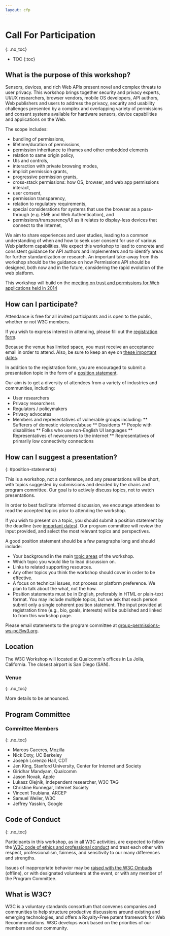 ```yaml
---
layout: cfp
---
```


# Call For Participation
{: .no_toc}

* TOC
{:toc}

## What is the purpose of this workshop?

Sensors, devices, and rich Web APIs present novel and complex threats to user privacy.  This workshop brings together security and privacy experts, UI/UX researchers, browser vendors, mobile OS developers, API authors, Web publishers and users to address the privacy, security and usability challenges presented by a complex and overlapping variety of permissions and consent systems available for hardware sensors, device capabilities and applications on the Web.

The scope includes:

* bundling of permissions,
* lifetime/duration of permissions,
* permission inheritance to iframes and other embedded elements
* relation to same origin policy,
* UIs and controls,
* interaction with private browsing modes,
* implicit permission grants,
* progressive permission grants,
* cross-stack permissions: how OS, browser, and web app permissions interact,
* user consent,
* permission transparency,
* relation to regulatory requirements,
* special considerations for systems that use the browser as a pass-through (e.g. EME and Web Authentication), and
* permissions/transparency/UI as it relates to display-less devices that connect to the Internet,

We aim to share experiences and user studies, leading to a common understanding of when and how to seek user consent for use of various Web platform capabilities. We expect this workshop to lead to concrete and consistent guidance for API authors and implementers and to identify areas for further standardization or research. An important take-away from this workshop should be the guidance on how Permissions API should be designed, both now and in the future, considering the rapid evolution of the web platform.

This workshop will build on the [meeting on trust and permissions for Web applications held in 2014](https://www.w3.org/2014/07/permissions/)

## How can I participate?

Attendance is free for all invited participants and is open to the public, whether or not W3C members.

If you wish to express interest in attending, please fill out the [registration form](https://docs.google.com/forms/d/1reKYi5jiVnl_x0QkhvOPcXrqRPHvVyJ07YN4a1zlyu0/edit).

Because the venue has limited space, you must receive an acceptance email in order to attend. Also, be sure to keep an eye on [these important dates](#dates).

In addition to the registration form, you are encouraged to submit a presentation topic in the form of a [position statement](#position-statements).

Our aim is to get a diversity of attendees from a variety of industries and communities, including:

* User researchers
* Privacy researchers
* Regulators / policymakers
* Privacy advocates
* Members and representatives of vulnerable groups including:
** Sufferers of domestic violence/abuse
** Dissidents
** People with disabilities
** Folks who use non-English UI languages
** Representatives of newcomers to the internet
** Representatives of primarily low connectivity connections

## How can I suggest a presentation?
{: #position-statements}

This is a workshop, not a conference, and any presentations will be short, with topics suggested by submissions and decided by the chairs and program committee. Our goal is to actively discuss topics, not to watch presentations.

In order to best facilitate informed discussion, we encourage attendees to read the accepted topics prior to attending the workshop.

If you wish to present on a topic, you should submit a position statement by the deadline (see [important dates](#dates)). Our program committee will review the input provided, and select the most relevant topics and perspectives.

A good position statement should be a few paragraphs long and should include:

* Your background in the main [topic areas](#topics) of the workshop.
* Which topic you would like to lead discussion on.
* Links to related supporting resources.
* Any other topics you think the workshop should cover in order to be effective.
* A focus on technical issues, not process or platform preference. We plan to talk about the what, not the how.
* Position statements must be in English, preferably in HTML or plain-text format. You may include multiple topics, but we ask that each person submit only a single coherent position statement. The input provided at registration time (e.g., bio, goals, interests) will be published and linked to from this workshop page.

Please email statements to the program committee at group-permissions-ws-pc@w3.org.

## Location

The W3C Workshop will located at Qualcomm's offices in La Jolla, California.  The closest airport is San Diego (SAN).

### Venue
{: .no_toc}

More details to be announced.

## Program Committee

### Committee Members
{: .no_toc}

* Marcos Caceres, Mozilla
* Nick Doty, UC Berkeley
* Joseph Lorenzo Hall, CDT
* Jen King, Stanford University, Center for Internet and Society
* Giridhar Mandyam, Qualcomm
* Jason Novak, Apple
* Lukasz Olejnik, independent researcher, W3C TAG
* Christine Runnegar, Internet Society
* Vincent Toubiana, ARCEP
* Samuel Weiler, W3C 
* Jeffrey Yasskin, Google 

## Code of Conduct
{: .no_toc}

Participants in this workshop, as in all W3C activities, are expected to follow the [W3C code of ethics and professional conduct](https://www.w3.org/Consortium/cepc/) and treat each other with respect, professionalism, fairness, and sensitivity to our many differences and strengths.

Issues of inappropriate behavior may be [raised with the W3C Ombuds](https://www.w3.org/Consortium/pwe/#Procedures) (offline), or with designated volunteers at the event, or with any member of the Program Committee.

## What is W3C?

W3C is a voluntary standards consortium that convenes companies and communities to help structure productive discussions around existing and emerging technologies, and offers a Royalty-Free patent framework for Web Recommendations. W3C develops work based on the priorities of our members and our community.
